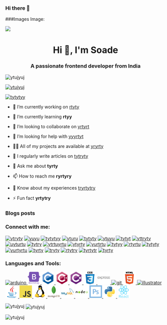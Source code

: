 ### Hi there 👋
###Images
Image:

![](https://pandao.github.io/editor.md/examples/images/4.jpg)


<!--
**spade001/spade001** is a ✨ _special_ ✨ repository because its `README.md` (this file) appears on your GitHub profile.

Here are some ideas to get you started:
###Images
Image:

![](https://pandao.github.io/editor.md/examples/images/4.jpg)


- 🔭 I’m currently working on ...
- 🌱 I’m currently learning ...
- 👯 I’m looking to collaborate on ...
- 🤔 I’m looking for help with ...
- 💬 Ask me about ...
- 📫 How to reach me: ...
- 😄 Pronouns: ...
- ⚡ Fun fact: ...
-->
<h1 align="center">Hi 👋, I'm Soade</h1>
<h3 align="center">A passionate frontend developer from India</h3>

<p align="left"> <img src="https://komarev.com/ghpvc/?username=ytujyuj&label=Profile%20views&color=0e75b6&style=flat" alt="ytujyuj" /> </p>

<p align="left"> <a href="https://github.com/ryo-ma/github-profile-trophy"><img src="https://github-profile-trophy.vercel.app/?username=ytujyuj" alt="ytujyuj" /></a> </p>

<p align="left"> <a href="https://twitter.com/tytytyy" target="blank"><img src="https://img.shields.io/twitter/follow/tytytyy?logo=twitter&style=for-the-badge" alt="tytytyy" /></a> </p>

- 🔭 I’m currently working on [rtyty](tyrtyrty)

- 🌱 I’m currently learning **rtyy**

- 👯 I’m looking to collaborate on [yrtyrt](yrtyrtytt)

- 🤝 I’m looking for help with [yyyrtyt](yrtyrtyr)

- 👨‍💻 All of my projects are available at [yryrty](yryrty)

- 📝 I regularly write articles on [tytryty](tytryty)

- 💬 Ask me about **tyrty**

- 📫 How to reach me **ryrtyry**

- 📄 Know about my experiences [tryrtytry](tryrtytry)

- ⚡ Fun fact **yrtytry**

### Blogs posts
<!-- BLOG-POST-LIST:START -->
<!-- BLOG-POST-LIST:END -->

<h3 align="left">Connect with me:</h3>
<p align="left">
<a href="https://codepen.io/ytryty" target="blank"><img align="center" src="https://raw.githubusercontent.com/rahuldkjain/github-profile-readme-generator/master/src/images/icons/Social/codepen.svg" alt="ytryty" height="30" width="40" /></a>
<a href="https://dev.to/yuyu" target="blank"><img align="center" src="https://raw.githubusercontent.com/rahuldkjain/github-profile-readme-generator/master/src/images/icons/Social/devto.svg" alt="yuyu" height="30" width="40" /></a>
<a href="https://twitter.com/tytytyy" target="blank"><img align="center" src="https://raw.githubusercontent.com/rahuldkjain/github-profile-readme-generator/master/src/images/icons/Social/twitter.svg" alt="tytytyy" height="30" width="40" /></a>
<a href="https://linkedin.com/in/yturu" target="blank"><img align="center" src="https://raw.githubusercontent.com/rahuldkjain/github-profile-readme-generator/master/src/images/icons/Social/linked-in-alt.svg" alt="yturu" height="30" width="40" /></a>
<a href="https://stackoverflow.com/users/tytyty" target="blank"><img align="center" src="https://raw.githubusercontent.com/rahuldkjain/github-profile-readme-generator/master/src/images/icons/Social/stack-overflow.svg" alt="tytyty" height="30" width="40" /></a>
<a href="https://codesandbox.com/ytuyu" target="blank"><img align="center" src="https://raw.githubusercontent.com/rahuldkjain/github-profile-readme-generator/master/src/images/icons/Social/codesandbox.svg" alt="ytuyu" height="30" width="40" /></a>
<a href="https://kaggle.com/tytyt" target="blank"><img align="center" src="https://raw.githubusercontent.com/rahuldkjain/github-profile-readme-generator/master/src/images/icons/Social/kaggle.svg" alt="tytyt" height="30" width="40" /></a>
<a href="https://instagram.com/yttryty" target="blank"><img align="center" src="https://raw.githubusercontent.com/rahuldkjain/github-profile-readme-generator/master/src/images/icons/Social/instagram.svg" alt="yttryty" height="30" width="40" /></a>
<a href="https://dribbble.com/uyturtu" target="blank"><img align="center" src="https://raw.githubusercontent.com/rahuldkjain/github-profile-readme-generator/master/src/images/icons/Social/dribbble.svg" alt="uyturtu" height="30" width="40" /></a>
<a href="https://www.behance.net/tytry" target="blank"><img align="center" src="https://raw.githubusercontent.com/rahuldkjain/github-profile-readme-generator/master/src/images/icons/Social/behance.svg" alt="tytry" height="30" width="40" /></a>
<a href="https://hashnode.com/ytrtuyrtu" target="blank"><img align="center" src="https://raw.githubusercontent.com/rahuldkjain/github-profile-readme-generator/master/src/images/icons/Social/hashnode.svg" alt="ytrtuyrtu" height="30" width="40" /></a>
<a href="https://medium.com/ytyrty" target="blank"><img align="center" src="https://raw.githubusercontent.com/rahuldkjain/github-profile-readme-generator/master/src/images/icons/Social/medium.svg" alt="ytyrty" height="30" width="40" /></a>
<a href="https://www.youtube.com/c/yurtrtu" target="blank"><img align="center" src="https://raw.githubusercontent.com/rahuldkjain/github-profile-readme-generator/master/src/images/icons/Social/youtube.svg" alt="yurtrtu" height="30" width="40" /></a>
<a href="https://www.codechef.com/users/tytyy" target="blank"><img align="center" src="https://cdn.jsdelivr.net/npm/simple-icons@3.1.0/icons/codechef.svg" alt="tytyy" height="30" width="40" /></a>
<a href="https://www.hackerrank.com/rtyrtu" target="blank"><img align="center" src="https://raw.githubusercontent.com/rahuldkjain/github-profile-readme-generator/master/src/images/icons/Social/hackerrank.svg" alt="rtyrtu" height="30" width="40" /></a>
<a href="https://codeforces.com/profile/tytyty" target="blank"><img align="center" src="https://raw.githubusercontent.com/rahuldkjain/github-profile-readme-generator/master/src/images/icons/Social/codeforces.svg" alt="tytyty" height="30" width="40" /></a>
<a href="https://www.leetcode.com/yurtyrtu" target="blank"><img align="center" src="https://raw.githubusercontent.com/rahuldkjain/github-profile-readme-generator/master/src/images/icons/Social/leet-code.svg" alt="yurtyrtu" height="30" width="40" /></a>
<a href="https://www.hackerearth.com/tyrty" target="blank"><img align="center" src="https://raw.githubusercontent.com/rahuldkjain/github-profile-readme-generator/master/src/images/icons/Social/hackerearth.svg" alt="tyrty" height="30" width="40" /></a>
<a href="https://auth.geeksforgeeks.org/user/tryty" target="blank"><img align="center" src="https://raw.githubusercontent.com/rahuldkjain/github-profile-readme-generator/master/src/images/icons/Social/geeks-for-geeks.svg" alt="tryty" height="30" width="40" /></a>
<a href="https://www.topcoder.com/members/rtytry" target="blank"><img align="center" src="https://raw.githubusercontent.com/rahuldkjain/github-profile-readme-generator/master/src/images/icons/Social/topcoder.svg" alt="rtytry" height="30" width="40" /></a>
<a href="https://discord.gg/tyrtytr" target="blank"><img align="center" src="https://raw.githubusercontent.com/rahuldkjain/github-profile-readme-generator/master/src/images/icons/Social/discord.svg" alt="tyrtytr" height="30" width="40" /></a>
<a href="/tyrty" target="blank"><img align="center" src="https://raw.githubusercontent.com/rahuldkjain/github-profile-readme-generator/master/src/images/icons/Social/rss.svg" alt="tyrty" height="30" width="40" /></a>
</p>

<h3 align="left">Languages and Tools:</h3>
<p align="left"> <a href="https://www.arduino.cc/" target="_blank" rel="noreferrer"> <img src="https://cdn.worldvectorlogo.com/logos/arduino-1.svg" alt="arduino" width="40" height="40"/> </a> <a href="https://getbootstrap.com" target="_blank" rel="noreferrer"> <img src="https://raw.githubusercontent.com/devicons/devicon/master/icons/bootstrap/bootstrap-plain-wordmark.svg" alt="bootstrap" width="40" height="40"/> </a> <a href="https://www.cprogramming.com/" target="_blank" rel="noreferrer"> <img src="https://raw.githubusercontent.com/devicons/devicon/master/icons/c/c-original.svg" alt="c" width="40" height="40"/> </a> <a href="https://www.w3schools.com/cpp/" target="_blank" rel="noreferrer"> <img src="https://raw.githubusercontent.com/devicons/devicon/master/icons/cplusplus/cplusplus-original.svg" alt="cplusplus" width="40" height="40"/> </a> <a href="https://www.w3schools.com/cs/" target="_blank" rel="noreferrer"> <img src="https://raw.githubusercontent.com/devicons/devicon/master/icons/csharp/csharp-original.svg" alt="csharp" width="40" height="40"/> </a> <a href="https://www.w3schools.com/css/" target="_blank" rel="noreferrer"> <img src="https://raw.githubusercontent.com/devicons/devicon/master/icons/css3/css3-original-wordmark.svg" alt="css3" width="40" height="40"/> </a> <a href="https://expressjs.com" target="_blank" rel="noreferrer"> <img src="https://raw.githubusercontent.com/devicons/devicon/master/icons/express/express-original-wordmark.svg" alt="express" width="40" height="40"/> </a> <a href="https://git-scm.com/" target="_blank" rel="noreferrer"> <img src="https://www.vectorlogo.zone/logos/git-scm/git-scm-icon.svg" alt="git" width="40" height="40"/> </a> <a href="https://www.w3.org/html/" target="_blank" rel="noreferrer"> <img src="https://raw.githubusercontent.com/devicons/devicon/master/icons/html5/html5-original-wordmark.svg" alt="html5" width="40" height="40"/> </a> <a href="https://www.adobe.com/in/products/illustrator.html" target="_blank" rel="noreferrer"> <img src="https://www.vectorlogo.zone/logos/adobe_illustrator/adobe_illustrator-icon.svg" alt="illustrator" width="40" height="40"/> </a> <a href="https://www.java.com" target="_blank" rel="noreferrer"> <img src="https://raw.githubusercontent.com/devicons/devicon/master/icons/java/java-original.svg" alt="java" width="40" height="40"/> </a> <a href="https://developer.mozilla.org/en-US/docs/Web/JavaScript" target="_blank" rel="noreferrer"> <img src="https://raw.githubusercontent.com/devicons/devicon/master/icons/javascript/javascript-original.svg" alt="javascript" width="40" height="40"/> </a> <a href="https://www.linux.org/" target="_blank" rel="noreferrer"> <img src="https://raw.githubusercontent.com/devicons/devicon/master/icons/linux/linux-original.svg" alt="linux" width="40" height="40"/> </a> <a href="https://www.mongodb.com/" target="_blank" rel="noreferrer"> <img src="https://raw.githubusercontent.com/devicons/devicon/master/icons/mongodb/mongodb-original-wordmark.svg" alt="mongodb" width="40" height="40"/> </a> <a href="https://www.mysql.com/" target="_blank" rel="noreferrer"> <img src="https://raw.githubusercontent.com/devicons/devicon/master/icons/mysql/mysql-original-wordmark.svg" alt="mysql" width="40" height="40"/> </a> <a href="https://nodejs.org" target="_blank" rel="noreferrer"> <img src="https://raw.githubusercontent.com/devicons/devicon/master/icons/nodejs/nodejs-original-wordmark.svg" alt="nodejs" width="40" height="40"/> </a> <a href="https://www.photoshop.com/en" target="_blank" rel="noreferrer"> <img src="https://raw.githubusercontent.com/devicons/devicon/master/icons/photoshop/photoshop-line.svg" alt="photoshop" width="40" height="40"/> </a> <a href="https://www.python.org" target="_blank" rel="noreferrer"> <img src="https://raw.githubusercontent.com/devicons/devicon/master/icons/python/python-original.svg" alt="python" width="40" height="40"/> </a> <a href="https://reactjs.org/" target="_blank" rel="noreferrer"> <img src="https://raw.githubusercontent.com/devicons/devicon/master/icons/react/react-original-wordmark.svg" alt="react" width="40" height="40"/> </a> </p>

<p><img align="left" src="https://github-readme-stats.vercel.app/api/top-langs?username=ytujyuj&show_icons=true&locale=en&layout=compact" alt="ytujyuj" /></p>

<p>&nbsp;<img align="center" src="https://github-readme-stats.vercel.app/api?username=ytujyuj&show_icons=true&locale=en" alt="ytujyuj" /></p>

<p><img align="center" src="https://github-readme-streak-stats.herokuapp.com/?user=ytujyuj&" alt="ytujyuj" /></p>

